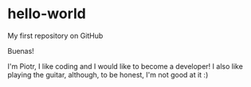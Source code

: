 # hello-world
My first repository on GitHub

Buenas!

I'm Piotr, I like coding and I would like to become a developer!
I also like playing the guitar, although, to be honest, I'm not good at it :)
